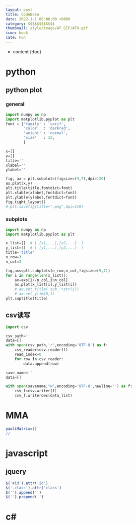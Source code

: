 ```yaml
---
layout: post
title: CodeBase
date: 2022-1-1 00:00:00 +0800
category: $$$$$$$$$$$$
thumbnail: style/image/AT_GIF/AT8.gif
icon: book
cate: Fun
---
```

* content
{:toc}


# python

## python plot

### general

```python
import numpy as np
import matplotlib.pyplot as plt
font = {'family' : 'serif',
        'color'  : 'darkred',
        'weight' : 'normal',
        'size'   : 12,
        }

x=[]
y=[]
title=''
xlabel=''
ylabel=''

fig, ax = plt.subplots(figsize=(9,7),dpi=120)
ax.plot(x,y) 
plt.title(title,fontdict=font)
plt.xlable(xlabel,fontdict=font)
plt.ylable(ylabel,fontdict=font)
fig.tight_layout()
# plt.savefig(title+".png",dpi=120)
```



### subplots

```python
import numpy as np
import matplotlib.pyplot as plt

x_list=[]  # [ [x1,...],[x2,...]  ]  
y_list=[]  # [ [y1,...],[y2,...]  ]  
title='title'
n_row=3
n_col=3

fig,axs=plt.subplots(n_row,n_col,figsize=(9,7))
for i in range(len(x_list)):
    ax=axs[i//n_col,i%n_col]
    ax.plot(x_list[i],y_list[i])
    # ax.set_title('sub_'+str(i))
    # ax.set_ylim(0,1)
plt.suptitle(title)

```



## csv读写

```python
import csv

csv_path=''
data=[]
with open(csv_path,'r',encoding='UTF-8') as f:
	csv_reader=csv.reader(f)
    read_index=0
    for row in csv_reader:
		data.append(row)

save_name=''
data=[]

with open(savename,"w",encoding='UTF-8',newline='') as f:
	csv_f=csv.writer(f)
    csv_f.writerows(data_list)
```



# MMA



```mathematica
pauliMatrix={}
//


```




# javascript

## jquery

```javascript
$('#id').attr('id')
$('.class').attr('class')
$('').append('')
$('').prepend('')
```





# c#













